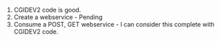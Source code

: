 1. CGIDEV2 code is good.
2. Create a webservice - Pending 
3. Consume a POST, GET webservice - I can consider this complete with CGIDEV2 code.
